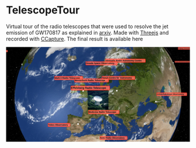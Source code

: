 # TelescopeTour

Virtual tour of the radio telescopes that were used to resolve the jet emission of GW170817 as explained in [arxiv](https://arxiv.org/abs/1808.00469). 
Made with [Threejs](https://github.com/mrdoob/three.js/) and recorded with [CCapture](https://github.com/spite/ccapture.js/). The final result is available here

![Eurepean telescopes](https://github.com/lucaprudenzi/TelescopeTour/blob/master/images/Screenshot.png)


